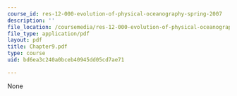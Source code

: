 ```yaml
---
course_id: res-12-000-evolution-of-physical-oceanography-spring-2007
description: ''
file_location: /coursemedia/res-12-000-evolution-of-physical-oceanography-spring-2007/bd6ea3c240a0bceb40945dd05cd7ae71_Chapter9.pdf
file_type: application/pdf
layout: pdf
title: Chapter9.pdf
type: course
uid: bd6ea3c240a0bceb40945dd05cd7ae71

---
```

None